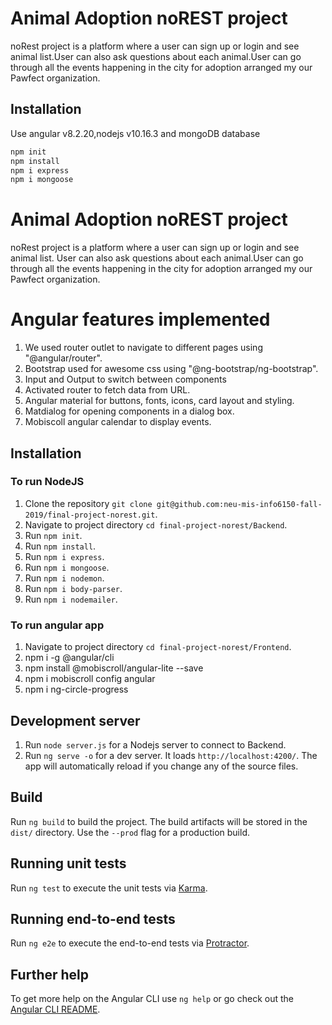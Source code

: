 # Animal Adoption noREST project 

noRest project is a platform where a user can sign up or login and see animal list.User can also ask questions about each animal.User can go through all the events happening in the city for adoption arranged my our Pawfect organization.

## Installation

Use angular v8.2.20,nodejs v10.16.3 and mongoDB database

```bash
npm init
npm install
npm i express
npm i mongoose

```


# Animal Adoption noREST project 
noRest project is a platform where a user can sign up or login and see animal list. User can also ask questions about each animal.User can go through all the events happening in the city for adoption arranged my our Pawfect organization.


# Angular features implemented
1. We used router outlet to navigate to different pages using "@angular/router".
2. Bootstrap used for awesome css using "@ng-bootstrap/ng-bootstrap".
3. Input and Output to switch between components
4. Activated router to fetch data from URL.
5. Angular material for buttons, fonts, icons, card layout and styling.
6. Matdialog for opening components in a dialog box.
7. Mobiscoll angular calendar to display events.

## Installation
### To run NodeJS
1. Clone the repository `git clone git@github.com:neu-mis-info6150-fall-2019/final-project-norest.git`.
2. Navigate to project directory `cd final-project-norest/Backend`.
3. Run `npm init`.
4. Run `npm install`.
5. Run `npm i express`.
6. Run `npm i mongoose`.
7. Run `npm i nodemon`.
8. Run `npm i body-parser`.
8. Run `npm i nodemailer`.
### To run angular app
1. Navigate to project directory `cd final-project-norest/Frontend`.
2. npm i -g @angular/cli 
3. npm install @mobiscroll/angular-lite --save
4. npm i mobiscroll config angular
5. npm i ng-circle-progress

## Development server

1. Run `node server.js` for a Nodejs server to connect to Backend.
2. Run `ng serve -o` for a dev server. It loads `http://localhost:4200/`. The app will automatically reload if you change any of the source files.

## Build

Run `ng build` to build the project. The build artifacts will be stored in the `dist/` directory. Use the `--prod` flag for a production build.

## Running unit tests

Run `ng test` to execute the unit tests via [Karma](https://karma-runner.github.io).

## Running end-to-end tests

Run `ng e2e` to execute the end-to-end tests via [Protractor](http://www.protractortest.org/).

## Further help

To get more help on the Angular CLI use `ng help` or go check out the [Angular CLI README](https://github.com/angular/angular-cli/blob/master/README.md).
